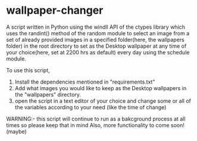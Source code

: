 # wallpaper-changer

A script written in Python using the windll API of the ctypes library which uses the randint() method of the random module to select an image from a set of already provided images in a specified folder(here, the wallpapers folder) in the root directory to set as the Desktop wallpaper at any time of your choice(here, set at 2200 hrs as default) every day using the schedule module.

To use this script, 
1. Install the dependencies mentioned in "requirements.txt"
2. Add what images you would like to keep as the Desktop wallpapers in the "wallpapers" directory.
3. open the script in a text editor of your choice and change some or all of the variables according to your need (like the time of change)

WARNING:- this script will continue to run as a bakcground process at all times so please keep that in mind
Also, more functionality to come soon! (maybe)